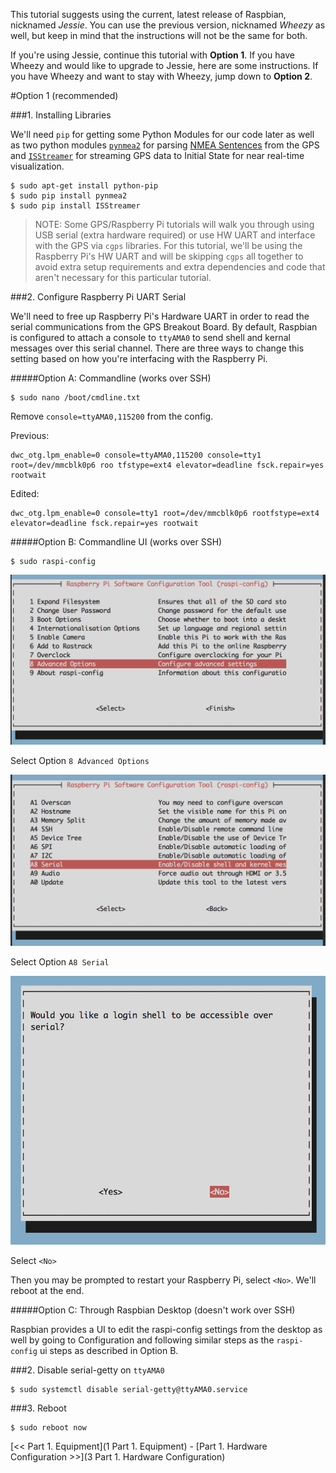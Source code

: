 This tutorial suggests using the current, latest release of Raspbian, nicknamed *Jessie*. You can use the previous version, nicknamed *Wheezy* as well, but keep in mind that the instructions will not be the same for both.

If you're using Jessie, continue this tutorial with **Option 1**. If you have Wheezy and would like to upgrade to Jessie, here are some instructions. If you have Wheezy and want to stay with Wheezy, jump down to **Option 2**.

#Option 1 (recommended)

###1. Installing Libraries

We'll need `pip` for getting some Python Modules for our code later as well as two python modules [`pynmea2`](https://github.com/Knio/pynmea2) for parsing [NMEA Sentences](https://en.wikipedia.org/wiki/NMEA_0183) from the GPS and [`ISStreamer`](https://github.com/InitialState/python_appender) for streaming GPS data to Initial State for near real-time visualization.

```
$ sudo apt-get install python-pip
$ sudo pip install pynmea2
$ sudo pip install ISStreamer
```

>NOTE: Some GPS/Raspberry Pi tutorials will walk you through using USB serial (extra hardware required) or use HW UART and interface with the GPS via `cgps` libraries. For this tutorial, we'll be using the Raspberry Pi's HW UART and will be skipping `cgps` all together to avoid extra setup requirements and extra dependencies and code that aren't necessary for this particular tutorial.

###2. Configure Raspberry Pi UART Serial

We'll need to free up Raspberry Pi's Hardware UART in order to read the serial communications from the GPS Breakout Board. By default, Raspbian is configured to attach a console to `ttyAMA0` to send shell and kernal messages over this serial channel. There are three ways to change this setting based on how you're interfacing with the Raspberry Pi.

#####Option A: Commandline (works over SSH)
```
$ sudo nano /boot/cmdline.txt
```
Remove `console=ttyAMA0,115200` from the config.

Previous:

```
dwc_otg.lpm_enable=0 console=ttyAMA0,115200 console=tty1 root=/dev/mmcblk0p6 roo tfstype=ext4 elevator=deadline fsck.repair=yes rootwait
```

Edited:

```
dwc_otg.lpm_enable=0 console=tty1 root=/dev/mmcblk0p6 rootfstype=ext4 elevator=deadline fsck.repair=yes rootwait
```

#####Option B: Commandline UI (works over SSH)
```
$ sudo raspi-config
```

![raspi-config](./img/raspi-config.png)

Select Option `8 Advanced Options`

![raspi-config Advanced Options](./img/raspi-config-2.png)

Select Option `A8 Serial`

![raspi-config serial config](./img/raspi-config-3.png)

Select `<No>`

Then you may be prompted to restart your Raspberry Pi, select `<No>`. We'll reboot at the end.

#####Option C: Through Raspbian Desktop (doesn't work over SSH)

Raspbian provides a UI to edit the raspi-config settings from the desktop as well by going to Configuration and following similar steps as the `raspi-config` ui steps as described in Option B.


###2. Disable serial-getty on `ttyAMA0`

```
$ sudo systemctl disable serial-getty@ttyAMA0.service
```

###3. Reboot

```
$ sudo reboot now
```

[<< Part 1. Equipment](1 Part 1. Equipment) - [Part 1. Hardware Configuration >>](3 Part 1. Hardware Configuration)